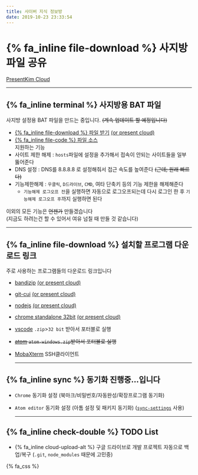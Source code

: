 ```yaml
---
title: 사이버 지식 정보방
date: 2019-10-23 23:33:54
---
```

  
# {% fa_inline file-download %} 사지방 파일 공유  
[PresentKim Cloud](https://cloud.present.kim/d/09fa2221b9aa4499b3d8/)
  
  -----
  

## {% fa_inline terminal %} 사지방용 BAT 파일  
사지방 설정용 BAT 파일을 만드는 중입니다. ~~(계속 업데이트 할 예정입니다)~~  
- [{% fa_inline file-download %} 파일 받기](ckir/CKIR-unlocker.bat) [(or present cloud)](https://cloud.present.kim/d/09fa2221b9aa4499b3d8/files/?p=%2FCKIR-unlocker.bat)  
- [{% fa_inline file-code %} 파일 소스](https://github.com/PresentKim/presentkim.github.io/blob/source/source/ckir/CKIR-unlocker.bat)  
지원하는 기능  
- 사이트 제한 해제 : `hosts`파일에 설정을 추가해서 접속이 안되는 사이트들을 일부 뚫어준다  
- DNS 설정 : DNS를 8.8.8.8 로 설정해줘서 접근 속도를 높여준다 ~~(근데; 원래 빠르다)~~  
- 기능제한해제 : `우클릭`, `D드라이브`, `CMD`, 여타 단축키 등의 기능 제한을 해제해준다  
  -  `기능해제 로그오프 전`을 실행하면 자동으로 로그오프되는데 다시 로그인 한 후 `기능해제 로그오프 후`까지 실행하면 된다  
  
이외의 모든 기능은 ~~언젠가~~ 만들겠습니다  
(지금도 하려는건 할 수 있어서 여유 넘칠 때 만들 것 같습니다)  
  
  -----
  
## {% fa_inline file-download %} 설치할 프로그램 다운로드 링크 
주로 사용하는 프로그램들의 다운로드 링크입니다  
- [bandizip](https://kr.bandisoft.com/bandizip/) [(or present cloud)](https://cloud.present.kim/d/09fa2221b9aa4499b3d8/files/?p=%2Finstaller%2FBandiZip_v6.25.EXE)  
- [git-cui](https://git-scm.com/download/win) [(or present cloud)](https://cloud.present.kim/d/09fa2221b9aa4499b3d8/files/?p=%2Finstaller%2FGit_v2.23.0.exe)  
- [nodejs](https://nodejs.org/ko/) [(or present cloud)](https://cloud.present.kim/d/09fa2221b9aa4499b3d8/files/?p=%2Finstaller%2FNodeJS_v12.10.0.msi)  
- [chrome standalone 32bit](https://www.google.com/chrome/browser/desktop/index.html?standalone=1&platform=win) [(or present cloud)](https://cloud.present.kim/d/09fa2221b9aa4499b3d8/files/?p=%2Finstaller%2FChromeStandaloneSetup_v78.0.3904.70.exe)  
- [vscode](https://code.visualstudio.com/#alt-downloads)  `.zip`>`32 bit` 받아서 포터블로 실행  
- ~~[atom](https://github.com/atom/atom/releases/latest) `atom-windows.zip`받아서 포터블로 실행~~  
- [MobaXterm](https://mobaxterm.mobatek.net/) SSH클라이언트  
  
  -----
  
## {% fa_inline sync %} 동기화 진행중...입니다  
- `Chrome` 동기화 설정 (북마크/비밀번호/자동완성/확장프로그램 동기화)  
- `Atom editor` 동기화 설정 (아톰 설정 및 패키지 동기화) ([`sync-settings`](https://atom.io/packages/sync-settings) 사용)  
  
  -----
  
## {% fa_inline check-double %} TODO List  
- {% fa_inline cloud-upload-alt %} 구글 드라이브로 개발 프로젝트 자동으로 백업/복구 (`.git`, `node_modules` 때문에 고민중)  
  
{% fa_css %}  
